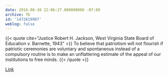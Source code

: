 ```yaml
---
date: 2016-08-30 22:06:27.000000000 -07:00
archive: fb
id: '1472619987'
weblog: false
---
```


{{< quote cite="Justice Robert H. Jackson, West Virginia State Board of Education v. Barnette, 1943" >}}
To believe that patriotism will not flourish if patriotic ceremonies are voluntary and spontaneous instead of a compulsory routine is to make an unflattering estimate of the appeal of our institutions to free minds.
{{< /quote >}}

[Link](https://en.wikipedia.org/wiki/West_Virginia_State_Board_of_Education_v._Barnette)
